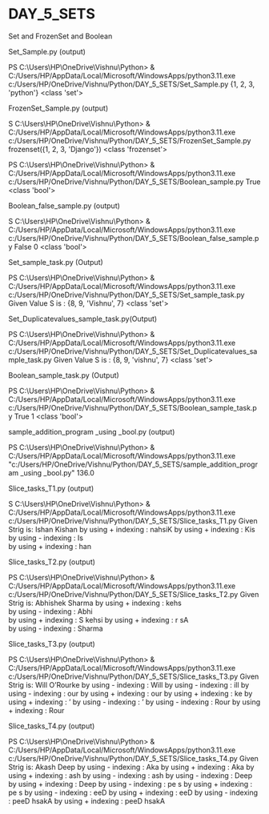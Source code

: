 # DAY_5_SETS
Set and FrozenSet and Boolean




Set_Sample.py  (output)

PS C:\Users\HP\OneDrive\Vishnu\Python> & C:/Users/HP/AppData/Local/Microsoft/WindowsApps/python3.11.exe c:/Users/HP/OneDrive/Vishnu/Python/DAY_5_SETS/Set_Sample.py
{1, 2, 3, 'python'}
<class 'set'>

FrozenSet_Sample.py (output)

S C:\Users\HP\OneDrive\Vishnu\Python> & C:/Users/HP/AppData/Local/Microsoft/WindowsApps/python3.11.exe c:/Users/HP/OneDrive/Vishnu/Python/DAY_5_SETS/FrozenSet_Sample.py
frozenset({1, 2, 3, 'Django'})
<class 'frozenset'>


PS C:\Users\HP\OneDrive\Vishnu\Python> & C:/Users/HP/AppData/Local/Microsoft/WindowsApps/python3.11.exe c:/Users/HP/OneDrive/Vishnu/Python/DAY_5_SETS/Boolean_sample.py
True
<class 'bool'>


Boolean_false_sample.py  (output)

S C:\Users\HP\OneDrive\Vishnu\Python> & C:/Users/HP/AppData/Local/Microsoft/WindowsApps/python3.11.exe c:/Users/HP/OneDrive/Vishnu/Python/DAY_5_SETS/Boolean_false_sample.py
False
0
<class 'bool'>

Set_sample_task.py  (Output)

PS C:\Users\HP\OneDrive\Vishnu\Python> & C:/Users/HP/AppData/Local/Microsoft/WindowsApps/python3.11.exe c:/Users/HP/OneDrive/Vishnu/Python/DAY_5_SETS/Set_sample_task.py
Given Value S is : {8, 9, 'Vishnu', 7}
<class 'set'>

Set_Duplicatevalues_sample_task.py(Output)

PS C:\Users\HP\OneDrive\Vishnu\Python> & C:/Users/HP/AppData/Local/Microsoft/WindowsApps/python3.11.exe c:/Users/HP/OneDrive/Vishnu/Python/DAY_5_SETS/Set_Duplicatevalues_sample_task.py
Given Value S is : {8, 9, 'vishnu', 7}
<class 'set'>


Boolean_sample_task.py (Output)

PS C:\Users\HP\OneDrive\Vishnu\Python> & C:/Users/HP/AppData/Local/Microsoft/WindowsApps/python3.11.exe c:/Users/HP/OneDrive/Vishnu/Python/DAY_5_SETS/Boolean_sample_task.py
True
1
<class 'bool'>

sample_addition_program _using _bool.py (output)

PS C:\Users\HP\OneDrive\Vishnu\Python> & C:/Users/HP/AppData/Local/Microsoft/WindowsApps/python3.11.exe "c:/Users/HP/OneDrive/Vishnu/Python/DAY_5_SETS/sample_addition_program _using _bool.py"
136.0

Slice_tasks_T1.py (output)

S C:\Users\HP\OneDrive\Vishnu\Python> & C:/Users/HP/AppData/Local/Microsoft/WindowsApps/python3.11.exe c:/Users/HP/OneDrive/Vishnu/Python/DAY_5_SETS/Slice_tasks_T1.py
Given Strig is: Ishan Kishan
by using + indexing : nahsiK
by using + indexing : Kis   
by using - indexing : Is    
by using + indexing : han

Slice_tasks_T2.py  (output)

PS C:\Users\HP\OneDrive\Vishnu\Python> & C:/Users/HP/AppData/Local/Microsoft/WindowsApps/python3.11.exe c:/Users/HP/OneDrive/Vishnu/Python/DAY_5_SETS/Slice_tasks_T2.py
Given Strig is: Abhishek Sharma
by using + indexing : kehs   
by using - indexing : Abhi   
by using + indexing : S kehsi
by using + indexing : r sA   
by using - indexing : Sharma

Slice_tasks_T3.py (output)

PS C:\Users\HP\OneDrive\Vishnu\Python> & C:/Users/HP/AppData/Local/Microsoft/WindowsApps/python3.11.exe c:/Users/HP/OneDrive/Vishnu/Python/DAY_5_SETS/Slice_tasks_T3.py
Given Strig is: Will O’Rourke
by using - indexing : Will
by using - indexing : ill
by using - indexing : our
by using + indexing : our
by using + indexing : ke
by using + indexing : ’
by using - indexing : ’
by using - indexing : Rour
by using + indexing : Rour


Slice_tasks_T4.py  (output)

PS C:\Users\HP\OneDrive\Vishnu\Python> & C:/Users/HP/AppData/Local/Microsoft/WindowsApps/python3.11.exe c:/Users/HP/OneDrive/Vishnu/Python/DAY_5_SETS/Slice_tasks_T4.py
Given Strig is: Akash Deep
by using - indexing : Aka 
by using + indexing : Aka 
by using + indexing : ash 
by using - indexing : ash 
by using - indexing : Deep
by using + indexing : Deep
by using - indexing : pe s
by using + indexing : pe s
by using - indexing : eeD 
by using + indexing : eeD 
by using - indexing : peeD hsakA
by using + indexing : peeD hsakA
